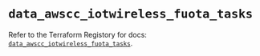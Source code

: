 # `data_awscc_iotwireless_fuota_tasks`

Refer to the Terraform Registory for docs: [`data_awscc_iotwireless_fuota_tasks`](https://registry.terraform.io/providers/hashicorp/awscc/0.70.0/docs/data-sources/iotwireless_fuota_tasks).

